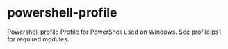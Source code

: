 # powershell-profile
Powershell profile
Profile for PowerShell used on Windows. See profile.ps1 for required modules.

